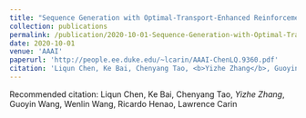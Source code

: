 ```yaml
---
title: "Sequence Generation with Optimal-Transport-Enhanced Reinforcement Learning."
collection: publications
permalink: /publication/2020-10-01-Sequence-Generation-with-Optimal-Transport-Enhanced-Reinforcement-Learning
date: 2020-10-01
venue: 'AAAI'
paperurl: 'http://people.ee.duke.edu/~lcarin/AAAI-ChenLQ.9360.pdf'
citation: 'Liqun Chen, Ke Bai, Chenyang Tao, <b>Yizhe Zhang</b>, Guoyin Wang, Wenlin Wang, Ricardo Henao, Lawrence Carin'
---
```

Recommended citation: Liqun Chen, Ke Bai, Chenyang Tao, *Yizhe Zhang*, Guoyin Wang, Wenlin Wang, Ricardo Henao, Lawrence Carin